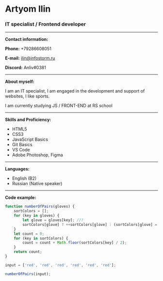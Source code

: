 # Artyom Ilin

### IT specialist / Frontend developer

---

**Contact information:**

**Phone:** +79286608051

**E-mail:** ilin@infostorm.ru

**Discord:** Anliv#0381

------

**About myself:**

I am an IT specialist, I am engaged in the development and support of websites, I like sports. 

I am currently studying JS / FRONT-END at RS school

---

**Skills and Proficiency:**

* HTML5
* CSS3
* JavaScript Basics
* Git Basics
* VS Code
* Adobe Photoshop, Figma

---

**Languages:**

* English (B2)
* Russian (Native speaker)

---

**Code example:**

```javascript
function numberOfPairs(gloves) {
    sortColors = [];
    for (key in gloves) {
        let glove = gloves[key]; //?
        sortColors[glove] ? ++sortColors[glove] : (sortColors[glove] = 1); //?
    }
    let count = 0;
    for (key in sortColors) {
        count = count + Math.floor(sortColors[key] / 2);
    }
    return count;
}

input = ['red', 'red', 'red', 'red', 'red', 'red'];

numberOfPairs(input);
```

